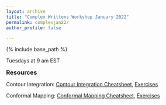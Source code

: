 ```yaml
---
layout: archive
title: "Complex Writtens Workshop January 2022"
permalink: complexjan22/
author_profile: false

---
```

<style type='text/css'>
h2, h3, h4, h5, h6 {margin: 0;}
.br {display: block; margin-bottom: 0em; margin: 0;} 
</style>

{% include base_path %}

Tuesdays at 9 am EST
### Resources
Contour Integration: [Contour Integration Cheatsheet](https://raw.githubusercontent.com/natalie-frank/natalie-frank.github.io/master/files/comple-workshop-august-2021/Contour_Integration_Cheatsheet.pdf), [Exercises](https://raw.githubusercontent.com/natalie-frank/natalie-frank.github.io/master/files/comple-workshop-august-2021/Contour_Integration_Exercises.pdf)

Conformal Mapping: [Conformal Mapping Cheatsheet](https://raw.githubusercontent.com/natalie-frank/natalie-frank.github.io/master/files/comple-workshop-august-2021/Conformal_mapping_Cheatsheet.pdf), [Exercises](https://raw.githubusercontent.com/natalie-frank/natalie-frank.github.io/master/files/comple-workshop-august-2021/conformal_mapping_exercises.pdf)

